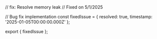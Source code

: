 // fix: Resolve memory leak
// Fixed on 5/1/2025

// Bug fix implementation
const fixedIssue = {
  resolved: true,
  timestamp: '2025-01-05T00:00:00.000Z'
};

export { fixedIssue };